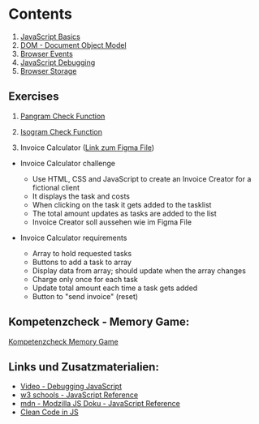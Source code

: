 # Contents

1. [JavaScript Basics](js_basics.md)
2. [DOM - Document Object Model](js_dom.md)
3. [Browser Events](js_events.md)
4. [JavaScript Debugging](js_debugging.md)
5. [Browser Storage](js_browser_storage.md)

## Exercises
1. [Pangram Check Function](javascript_1_uebung_1.md)
2. [Isogram Check Function](javascript_1_uebung_2.md)

3. Invoice Calculator ([Link zum Figma File](https://www.figma.com/design/roUn8DT7zHTI9tcL2JXNZG/Invoice-Generator))
- Invoice Calculator challenge
  - Use HTML, CSS and JavaScript to create an Invoice Creator for a fictional client
  - It displays the task and costs
  - When clicking on the task it gets added to the tasklist
  - The total amount updates as tasks are added to the list
  - Invoice Creator soll aussehen wie im Figma File

- Invoice Calculator requirements
  - Array to hold requested tasks
  - Buttons to add a task to array
  - Display data from array; should update when the array changes
  - Charge only once for each task
  - Update total amount each time a task gets added
  - Button to "send invoice" (reset)

## Kompetenzcheck - Memory Game:
[Kompetenzcheck Memory Game](javascript_1_kompetenzcheck.md)

## Links und Zusatzmaterialien:
- [Video - Debugging JavaScript](https://www.youtube.com/watch?v=H0XScE08hy8)
- [w3 schools - JavaScript Reference](https://www.w3schools.com/js/default.asp)
- [mdn - Modzilla JS Doku - JavaScript Reference](https://developer.mozilla.org/en-US/docs/Web/JavaScript)
- [Clean Code in JS](https://github.com/ryanmcdermott/clean-code-javascript)
